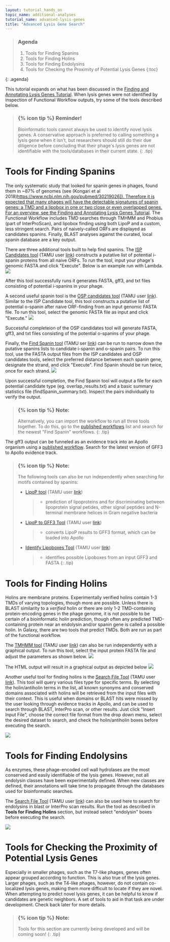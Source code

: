 ```yaml
---
layout: tutorial_hands_on
topic_name: additional-analyses
tutorial_name: advanced-lysis-genes
title: "Advanced Lysis Gene Search"
---
```

> ### Agenda
>
> 1. Tools for Finding Spanins
> 2. Tools for Finding Holins
> 3. Tools for Finding Endolysins
> 4. Tools for Checking the Proximity of Potential Lysis Genes
> {:toc}
>
{: .agenda}

This tutorial expands on what has been discussed in the [Finding and Annotating Lysis Genes Tutorial](https://cpt.tamu.edu/training-material/topics/additional-analyses/tutorials/finding-lysis-genes/tutorial.html). When lysis genes were not identified by inspection of Functional Workflow outputs, try some of the tools described below.

> ### {% icon tip %} Reminder!
> Bioinformatic tools cannot always be used to identify novel lysis genes. A conservative approach is preferred to calling something a lysis gene when it isn't, but researchers should still do their due diligence before concluding that their phage's lysis genes are not identifiable with the tools/databases in their current state.
{: .tip}


# Tools for Finding Spanins
The only systematic study that looked for spanin genes in phages, found them in ~87% of genomes (see (Kongari et al 2018)[https://www.ncbi.nlm.nih.gov/pubmed/30219026]). Therefore it is expected that many phages will have the detectable signatures of spanin genes: a TMD and a lipobox in one or two close or even overlapped genes. For an overview, see the Finding and Annotating Lysis Genes Tutorial](https://cpt.tamu.edu/training-material/topics/additional-analyses/tutorials/finding-lysis-genes/tutorial.html). The Functional Workflow includes TMD searches through TMHMM and Phobius (part of InterProScan), and lipobox finding using both LipoP and a custom, less stringent search. Pairs of naively-called ORFs are displayed as candidates spanins. Finally, BLAST analyses against the curated, local spanin database are a key output. 

There are three additional tools built to help find spanins. The [ISP Candidates tool](https://cpt.tamu.edu/galaxy-pub/root?tool_id=edu.tamu.cpt2.spanin.generate-putative-isp) (TAMU user [link](https://cpt.tamu.edu/galaxy/root?tool_id=edu.tamu.cpt2.spanin.generate-putative-isp)) constructs a putative list of potential i-spanin proteins from all naive ORFs. To run the tool, input your phage's genomic FASTA and click "Execute". Below is an example run with Lambda. 
![](../../images/advanced-lysis-genes-screenshots/1_ISP_tool.PNG)

After this tool successfully runs it generates FASTA, gff3, and txt files consisting of potential i-spanins in your phage.



A second useful spanin tool is the [OSP candidates tool](https://cpt.tamu.edu/galaxy-pub/root?tool_id=edu.tamu.cpt2.spanin.generate-putative-osp) (TAMU user [link](https://cpt.tamu.edu/galaxy/root?tool_id=edu.tamu.cpt2.spanin.generate-putative-osp)). Similar to the ISP Candidate tool, this tool constructs a putative list of potential o-spanin after naive ORF-finding from an input genomic FASTA file. To run this tool, select the genomic FASTA file as input and click "Execute."
![](../../images/advanced-lysis-genes-screenshots/2_OSP_tool.PNG)

Successful completeion of the OSP candidates tool will generate FASTA, gff3, and txt files consisting of the potential o-spanins of your phage.



Finally, the [Find Spanin tool](https://cpt.tamu.edu/galaxy-pub/root?tool_id=edu.tamu.cpt2.spanin.findSpanin) (TAMU ser [link](https://cpt.tamu.edu/galaxy/root?tool_id=edu.tamu.cpt2.spanin.findSpanin)) can be run to narrow down the putative spanins lists to candidate i-spanin and o-spanin pairs. To run this tool, use the FASTA output files from the ISP candidates and OSP candidates tools, select the preferred distance between each spanin gene, designate the strand, and click "Execute". Find Spanin should be run twice, once for each strand. 
![](../../images/advanced-lysis-genes-screenshots/3_find_spanin_tool.PNG)

Upon successful completion, the Find Spanin tool will output a file for each potential candidate type (eg. overlap_results.txt) and  a basic summary statistics file (findSpanin_summary.txt). Inspect the pairs individually to verify the output. 



> ### {% icon tip %} Note:
> Alternatively, you can import the workflow to run all three tools together. To do this, go to the [published workflows](https://cpt.tamu.edu/galaxy/workflows/list_published) list and search for the newest "Find Spanin" workflows.
{: .tip}


The gff3 output can be funneled as an evidence track into an Apollo organism using a [published workflow](https://cpt.tamu.edu/galaxy/workflows/list_published). Search for the latest version of GFF3 to Apollo evidence track. 

> ### {% icon tip %} Note:
> The following tools can also be run independently when searching for motifs contained by spanins:
> * [LipoP tool](https://cpt.tamu.edu/galaxy-pub/root?tool_id=geiger.tamu.edu/toolshed/repos/esr/cpt_external_programs/LipoP/1.0.0) (TAMU user [link](https://cpt.tamu.edu/galaxy/root?tool_id=geiger.tamu.edu/toolshed/repos/esr/cpt_external_programs/LipoP/1.0.0))
>    > * prediction of lipoproteins and for discriminating between lipoprotein signal petides, other signal peptides and N-terminal membrane helices in Gram negative bacteria
> * [LipoP to GFF3 Tool](https://cpt.tamu.edu/galaxy-pub/root?tool_id=edu.tamu.cpt.gff3.lipoP_to_gff3) (TAMU user [link](https://cpt.tamu.edu/galaxy/root?tool_id=edu.tamu.cpt.gff3.lipoP_to_gff3))
>    > * converts LipoP results to GFF3 format, which can be loaded into Apollo
> * [Identify Lipoboxes Tool](https://cpt.tamu.edu/galaxy-pub/root?tool_id=edu.tamu.cpt.fasta.lipory) (TAMU user [link](https://cpt.tamu.edu/galaxy/root?tool_id=edu.tamu.cpt.fasta.lipory))
>    > * identifies possible Lipoboxes from an input GFF3 and FASTA
{: .tip}


# Tools for Finding Holins
Holins are membrane proteins. Experimentally verified holins contain 1-3 TMDs of varying topologies, though more are possible. Unless there is BLAST similarity to a *verified* holin or there are only 1-2 TMD-containing protein-encoding genes in the phage genome, it is not possible to be certain of a bioinformatic holin prediction, though often any predicted TMD-containing  protein near an endolysin and/or spanin gene is called a possible holin. In Galaxy, there are two tools that predict TMDs. Both are run as part of the functional workflow.

The [TMHMM tool](https://cpt.tamu.edu/galaxy-pub/root?tool_id=geiger.tamu.edu/toolshed/repos/esr/cpt_external_programs/TMHMM/1.0.2) (TAMU user [link](https://cpt.tamu.edu/galaxy/root?tool_id=geiger.tamu.edu/toolshed/repos/esr/cpt_external_programs/TMHMM/1.0.2)) can also be run independently with a graphical output. To run this tool, select the input protein FASTA file and adjust the parameters as shown below.
![](../../images/advanced-lysis-genes-screenshots/4_TMHMM_graphic_tool.PNG)

The HTML output will result in a graphical output as depicted below
![](../../images/advanced-lysis-genes-screenshots/5_TMHMM_graph_output.PNG)


Another useful tool for finding holins is the [Search File Tool](https://cpt.tamu.edu/galaxy-pub/root?tool_id=edu.tamu.cpt.proximity.searchFile) (TAMU user [link](https://cpt.tamu.edu/galaxy/root?tool_id=edu.tamu.cpt.proximity.searchFile)). This tool will query various files type for specific terms. By selecting the holin/antiholin terms in the list, all known synonyms and conserved domains associated with holins will be retrieved from the input files with their context. This is useful when domains or BLAST hits were missed by the user looking through evidence tracks in Apollo, and can be used to search through BLAST, InterPro scan, or other results. Just click "Insert Input File", choose the correct file format from the drop down menu, select the desired dataset to search, and check the holin/antiholin boxes before executing the search.

![](../../images/advanced-lysis-genes-screenshots/holin-search.PNG)


# Tools for Finding Endolysins
As enzymes, these phage-encoded cell wall hydrolases are the most conserved and easily identifiable of the lysis genes. However, not all endolysin classes have been experimentally defined. When new classes are defined, their annotations will take time to propagate through the databases used for bioinformatic searches.

The [Search File Tool](https://cpt.tamu.edu/galaxy-pub/root?tool_id=edu.tamu.cpt.proximity.searchFile) (TAMU user [link](https://cpt.tamu.edu/galaxy/root?tool_id=edu.tamu.cpt.proximity.searchFile)) can also be used here to search for endolysins in blast or InterPro scan results. Run the tool as described in **Tools for Finding Holins** section, but instead select "endolysin" boxes before executing the search. 

![](../../images/advanced-lysis-genes-screenshots/endolysin-search.PNG)


# Tools for Checking the Proximity of Potential Lysis Genes
Especially in smaller phages, such as the T7-like phages, genes often appear grouped according to function. This is also true of the lysis genes. Larger phages, such as the T4-like phages, however, do not contain co-localized lysis genes, making them more difficult to locate if they are novel. When attempting to predict novel lysis genes, it can be helpful to know if candidates are genetic neighbors. A set of tools to aid in that task are under development. Check back later for more details. 

> ### {% icon tip %} Note:
> Tools for this section are currently being developed and will be coming soon!
{: .tip}
